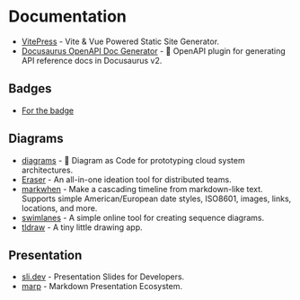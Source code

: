 # Documentation

- [VitePress](https://vitepress.dev/) - Vite & Vue Powered Static Site Generator.
- [Docusaurus OpenAPI Doc Generator](https://github.com/PaloAltoNetworks/docusaurus-openapi-docs) - 🦝 OpenAPI plugin for generating API reference docs in Docusaurus v2.

## Badges

- [For the badge](https://forthebadge.com/)

## Diagrams

- [diagrams](https://github.com/mingrammer/diagrams) - 🎨 Diagram as Code for prototyping cloud system architectures.
- [Eraser](https://app.tryeraser.com/all) - An all-in-one ideation tool for distributed teams.
- [markwhen](https://github.com/mark-when/markwhen) - Make a cascading timeline from markdown-like text. Supports simple American/European date styles, ISO8601, images, links, locations, and more.
- [swimlanes](https://swimlanes.io) - A simple online tool for creating sequence diagrams.
- [tldraw](https://www.tldraw.com/) - A tiny little drawing app.

## Presentation

- [sli.dev](https://sli.dev) - Presentation Slides for Developers.
- [marp](https://marp.app/) - Markdown Presentation Ecosystem.
